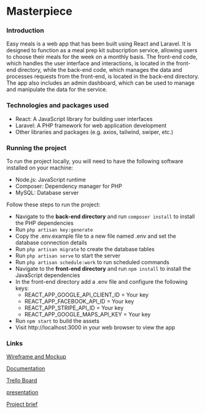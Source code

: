 # Masterpiece

### Introduction

Easy meals is a web app that has been built using React and Laravel. It is designed to function as a meal prep kit subscription service, allowing users to choose their meals for the week on a monthly basis. The front-end code, which handles the user interface and interactions, is located in the front-end directory, while the back-end code, which manages the data and processes requests from the front-end, is located in the back-end directory. The app also includes an admin dashboard, which can be used to manage and manipulate the data for the service.

### Technologies and packages used

- React: A JavaScript library for building user interfaces
- Laravel: A PHP framework for web application development
- Other libraries and packages (e.g. axios, tailwind, swiper, etc.)

### Running the project

To run the project locally, you will need to have the following software installed on your machine:

- Node.js: JavaScript runtime
- Composer: Dependency manager for PHP
- MySQL: Database server

Follow these steps to run the project:

- Navigate to the **back-end directory** and run `composer install` to install the PHP dependencies
- Run `php artisan key:generate`
- Copy the .env.example file to a new file named .env and set the database connection details
- Run `php artisan migrate` to create the database tables
- Run `php artisan serve` to start the server
- Run `php artisan schedule:work` to run scheduled commands
- Navigate to the **front-end directory** and run `npm install` to install the JavaScript dependencies
- In the front-end directory add a .env file and configure the following keys:
  - REACT_APP_GOOGLE_API_CLIENT_ID = Your key
  - REACT_APP_FACEBOOK_API_ID = Your key
  - REACT_APP_STRIPE_API_ID = Your key
  - REACT_APP_GOOGLE_MAPS_API_KEY = Your key
- Run `npm start` to build the assets
- Visit http://localhost:3000 in your web browser to view the app

### Links

[Wireframe and Mockup](https://www.figma.com/file/aIsdni4USpLVvkQJzM5LM9/EasyMeals-duaa?node-id=0%3A1&t=1nmm1lLlZYvdTQqc-0)

[Documentation](https://docs.google.com/document/d/18qCiYQKobjvo825TkT3Owb1yawRy7M8Y3TDKn80hFB8/edit?usp=sharing)

[Trello Board](https://trello.com/b/otFOJLf8/masterpiece)

[presentation](https://www.canva.com/design/DAFVyxXMUKU/dMUAVq84xIN5N0ZKwI24WQ/view?utm_content=DAFVyxXMUKU&utm_campaign=designshare&utm_medium=link2&utm_source=sharebutton)

[Project brief](https://docs.google.com/document/d/12aaAtmlhyaK9nqci9AACssSAZJ0NWkeXcQzJZgQ5_ZM/edit?usp=sharing)
